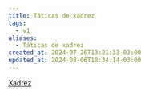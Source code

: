 ```yaml
---
title: Táticas de xadrez
tags:
  - v1
aliases:
  - Táticas de xadrez
created_at: 2024-07-26T13:21:33-03:00
updated_at: 2024-08-06T18:34:14-03:00
---
```


[Xadrez](../../../../sementes/2024/07/2024-07-06-Xadrez.md)